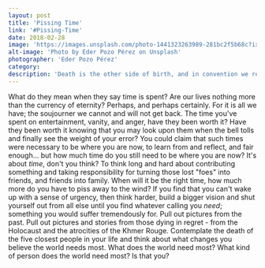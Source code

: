 ```yaml
---
layout: post
title: 'Pissing Time'
link: '#Pissing-Time'
date: 2018-02-28
image: 'https://images.unsplash.com/photo-1441323263989-281bc2f5b68c?ixlib=rb-0.3.5&ixid=eyJhcHBfaWQiOjEyMDd9&s=1b62d969908a955926c74eff0567275d&auto=format&fit=crop&w=1953&q=80'
alt-image: 'Photo by Eder Pozo Pérez on Unsplash'
photographer: 'Eder Pozo Pérez'
category:
description: 'Death is the other side of birth, and in convention we return to that transcendent womb from which we came, but in truth we had never left in the first place. Remain gracious for your blessings.'
---
```

What do they mean when they say time is spent? Are our lives nothing more than the currency of eternity? Perhaps, and perhaps certainly. For it is all we have; the soujourner we cannot and will not get back. The time you've spent on entertainment, vanity, and anger, have they been worth it?  Have they been worth it knowing that you may look upon them when the bell tolls and finally see the weight of your error? You could claim that such times were necessary to be where you are now, to learn from and reflect, and fair enough… but how much time do you still need to be where you are now? It's about *time*, don't you think? To think long and hard about contributing something and taking responsibility for turning those lost "foes" into friends, and friends into family. When will it be the right time, how much more do you have to piss away to the wind? If you find that you can't wake up with a sense of urgency, then think harder, build a bigger vision and shut yourself out from all else until you find whatever calling you *need*; something you would suffer tremendously for. Pull out pictures from the past. Pull out pictures and stories from those dying in regret - from the Holocaust and the atrocities of the Khmer Rouge. Contemplate the death of the five closest people in your life and think about what changes you believe the world needs most. What does the world need most? What kind of person does the world need most? Is that you?
